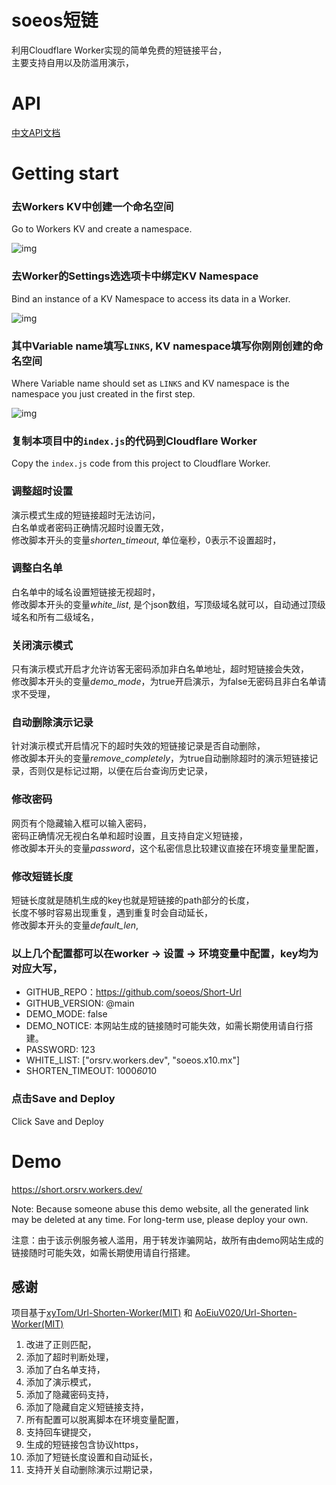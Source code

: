 # soeos短链
利用Cloudflare Worker实现的简单免费的短链接平台，  
主要支持自用以及防滥用演示，  

# API

[中文API文档](API.md)

# Getting start
### 去Workers KV中创建一个命名空间

Go to Workers KV and create a namespace.

![img](readme/20201205232805.png)

### 去Worker的Settings选选项卡中绑定KV Namespace

Bind an instance of a KV Namespace to access its data in a Worker.

![img](readme/20201205232536.png)

### 其中Variable name填写`LINKS`, KV namespace填写你刚刚创建的命名空间

Where Variable name should set as `LINKS` and KV namespace is the namespace you just created in the first step.

![img](readme/20201205232704.png)

### 复制本项目中的`index.js`的代码到Cloudflare Worker 

Copy the `index.js` code from this project to Cloudflare Worker. 

### 调整超时设置

演示模式生成的短链接超时无法访问，  
白名单或者密码正确情况超时设置无效，  
修改脚本开头的变量*shorten_timeout*, 单位毫秒，0表示不设置超时，

### 调整白名单

白名单中的域名设置短链接无视超时，  
修改脚本开头的变量*white_list*, 是个json数组，写顶级域名就可以，自动通过顶级域名和所有二级域名，

### 关闭演示模式

只有演示模式开启才允许访客无密码添加非白名单地址，超时短链接会失效，  
修改脚本开头的变量*demo_mode*，为true开启演示，为false无密码且非白名单请求不受理，

### 自动删除演示记录

针对演示模式开启情况下的超时失效的短链接记录是否自动删除，  
修改脚本开头的变量*remove_completely*，为true自动删除超时的演示短链接记录，否则仅是标记过期，以便在后台查询历史记录，

### 修改密码

网页有个隐藏输入框可以输入密码，  
密码正确情况无视白名单和超时设置，且支持自定义短链接，  
修改脚本开头的变量*password*，这个私密信息比较建议直接在环境变量里配置，

### 修改短链长度

短链长度就是随机生成的key也就是短链接的path部分的长度，  
长度不够时容易出现重复，遇到重复时会自动延长，  
修改脚本开头的变量*default_len*,

### 以上几个配置都可以在worker -> 设置 -> 环境变量中配置，key均为对应大写，

+ GITHUB_REPO：https://github.com/soeos/Short-Url
+ GITHUB_VERSION: @main
+ DEMO_MODE: false
+ DEMO_NOTICE: 本网站生成的链接随时可能失效，如需长期使用请自行搭建。
+ PASSWORD: 123
+ WHITE_LIST: ["orsrv.workers.dev", "soeos.x10.mx"]
+ SHORTEN_TIMEOUT: 1000*60*10

<!-- ![img](readme/cfWorderEnvironment.png) -->

### 点击Save and Deploy

Click Save and Deploy

# Demo
https://short.orsrv.workers.dev/
 
Note: Because someone abuse this demo website, all the generated link may be deleted at any time. For long-term use, please deploy your own.

注意：由于该示例服务被人滥用，用于转发诈骗网站，故所有由demo网站生成的链接随时可能失效，如需长期使用请自行搭建。

## 感谢
项目基于[xyTom/Url-Shorten-Worker](https://github.com/xyTom/Url-Shorten-Worker)[(MIT)](https://github.com/xyTom/Url-Shorten-Worker/blob/main/LICENSE) 和 [AoEiuV020/Url-Shorten-Worker](https://github.com/AoEiuV020/Url-Shorten-Worker)[(MIT)](https://github.com/AoEiuV020/Url-Shorten-Worker/blob/main/LICENSE)  
1. 改进了正则匹配，
1. 添加了超时判断处理，
1. 添加了白名单支持，
1. 添加了演示模式，
1. 添加了隐藏密码支持，
1. 添加了隐藏自定义短链接支持，
1. 所有配置可以脱离脚本在环境变量配置，
1. 支持回车键提交，
1. 生成的短链接包含协议https，
1. 添加了短链长度设置和自动延长，
1. 支持开关自动删除演示过期记录，
